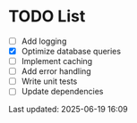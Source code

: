 # TODO List

- [ ] Add logging
- [x] Optimize database queries
- [ ] Implement caching
- [ ] Add error handling
- [ ] Write unit tests
- [ ] Update dependencies

Last updated: 2025-06-19 16:09

